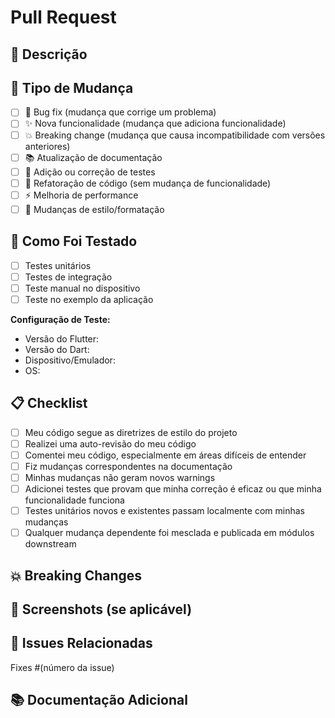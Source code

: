 # Pull Request

## 📝 Descrição

<!-- Descreva suas mudanças em detalhes -->

## 🔧 Tipo de Mudança

<!-- Marque todas as opções que se aplicam -->

- [ ] 🐛 Bug fix (mudança que corrige um problema)
- [ ] ✨ Nova funcionalidade (mudança que adiciona funcionalidade)
- [ ] 💥 Breaking change (mudança que causa incompatibilidade com versões anteriores)
- [ ] 📚 Atualização de documentação
- [ ] 🧪 Adição ou correção de testes
- [ ] 🔧 Refatoração de código (sem mudança de funcionalidade)
- [ ] ⚡ Melhoria de performance
- [ ] 🎨 Mudanças de estilo/formatação

## 🧪 Como Foi Testado

<!-- Descreva os testes realizados para verificar suas mudanças -->

- [ ] Testes unitários
- [ ] Testes de integração
- [ ] Teste manual no dispositivo
- [ ] Teste no exemplo da aplicação

**Configuração de Teste:**
- Versão do Flutter:
- Versão do Dart:
- Dispositivo/Emulador:
- OS:

## 📋 Checklist

- [ ] Meu código segue as diretrizes de estilo do projeto
- [ ] Realizei uma auto-revisão do meu código
- [ ] Comentei meu código, especialmente em áreas difíceis de entender
- [ ] Fiz mudanças correspondentes na documentação
- [ ] Minhas mudanças não geram novos warnings
- [ ] Adicionei testes que provam que minha correção é eficaz ou que minha funcionalidade funciona
- [ ] Testes unitários novos e existentes passam localmente com minhas mudanças
- [ ] Qualquer mudança dependente foi mesclada e publicada em módulos downstream

## 💥 Breaking Changes

<!-- Liste qualquer breaking change e como migrar -->

## 📸 Screenshots (se aplicável)

<!-- Adicione screenshots para mudanças visuais -->

## 🔗 Issues Relacionadas

<!-- Liste os números das issues relacionadas -->
Fixes #(número da issue)

## 📚 Documentação Adicional

<!-- Links para documentação relevante, se aplicável --> 